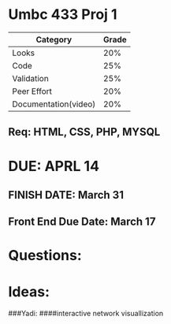 # Umbc 433 Proj 1

| Category | Grade |
| --- | --- |
| Looks | 20% |
| Code | 25% |
| Validation | 25% |
| Peer Effort | 20% |
| Documentation(video) | 20% |

## Req: HTML, CSS, PHP, MYSQL

# DUE: APRL 14

## FINISH DATE: March 31
## Front End Due Date: March 17

# Questions: 

# Ideas:
###Yadi: 
	####interactive network visuallization 


